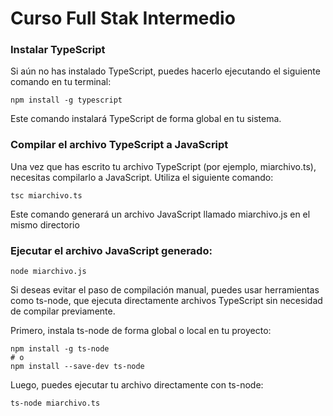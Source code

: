 # Curso Full Stak Intermedio

### Instalar TypeScript
Si aún no has instalado TypeScript, puedes hacerlo ejecutando el siguiente comando en tu terminal:

```
npm install -g typescript
```
Este comando instalará TypeScript de forma global en tu sistema.

### Compilar el archivo TypeScript a JavaScript
Una vez que has escrito tu archivo TypeScript (por ejemplo, miarchivo.ts), necesitas compilarlo a JavaScript. Utiliza el siguiente comando:

```
tsc miarchivo.ts
```
Este comando generará un archivo JavaScript llamado miarchivo.js en el mismo directorio

### Ejecutar el archivo JavaScript generado:
```
node miarchivo.js
```
Si deseas evitar el paso de compilación manual, puedes usar herramientas como ts-node, que ejecuta directamente archivos TypeScript sin necesidad de compilar previamente.

Primero, instala ts-node de forma global o local en tu proyecto:
```
npm install -g ts-node
# o
npm install --save-dev ts-node
```

Luego, puedes ejecutar tu archivo directamente con ts-node:

```
ts-node miarchivo.ts
```
